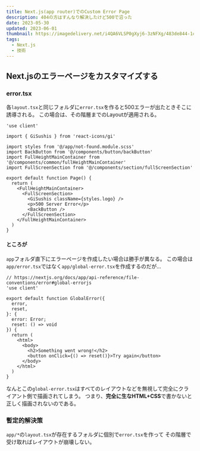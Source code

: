```yaml
---
title: Next.js(app router)でのCustom Error Page
description: 404の方はすんなり解決したけど500で沼った
date: 2023-05-30
updated: 2023-06-01
thumbnail: https://imagedelivery.net/i4QA6VLSP0gXyj6-3zNFXg/483de844-1c72-4d3d-6fe9-ac4e867dc200/public
tags:
  - Next.js
  - 技術
---
```


## Next.jsのエラーページをカスタマイズする

### error.tsx

各`layout.tsx`と同じフォルダに`error.tsx`を作ると500エラーが出たときそこに誘導される。
この場合は、その階層までのLayoutが適用される。

```tsx title="error.tsx"
'use client'

import { GiSushis } from 'react-icons/gi'

import styles from '@/app/not-found.module.scss'
import BackButton from '@/components/button/backButton'
import FullHeightMainContainer from '@/components/common/fullHeightMainContainer'
import FullScreenSection from '@/components/section/fullScreenSection'

export default function Page() {
  return (
    <FullHeightMainContainer>
      <FullScreenSection>
        <GiSushis className={styles.logo} />
        <p>500 Server Error</p>
        <BackButton />
      </FullScreenSection>
    </FullHeightMainContainer>
  )
}
```

#### ところが

`app`フォルダ直下にエラーページを作成したい場合は勝手が異なる。
この場合は`app/error.tsx`ではなく`app/global-error.tsx`を作成するのだが...

```tsx title="global-error.tsx"
// https://nextjs.org/docs/app/api-reference/file-conventions/error#global-errorjs
'use client'

export default function GlobalError({
  error,
  reset,
}: {
  error: Error;
  reset: () => void
}) {
  return (
    <html>
      <body>
        <h2>Something went wrong!</h2>
        <button onClick={() => reset()}>Try again</button>
      </body>
    </html>
  )
}
```

なんとこの`global-error.tsx`はすべてのレイアウトなどを無視して完全にクライアント側で描画されてしまう。
つまり、**完全に生なHTML+CSS**で書かないと正しく描画されないのである。

### 暫定的解決策

`app/*`の`layout.tsx`が存在するフォルダに個別で`error.tsx`を作って
その階層で受け取ればレイアウトが崩壊しない。
